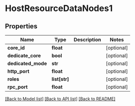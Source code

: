 # HostResourceDataNodes1

## Properties
Name | Type | Description | Notes
------------ | ------------- | ------------- | -------------
**core_id** | **float** |  | [optional] 
**dedicate_core** | **bool** |  | [optional] 
**dedicated_mode** | **str** |  | [optional] 
**http_port** | **float** |  | [optional] 
**roles** | **list[str]** |  | [optional] 
**rpc_port** | **float** |  | [optional] 

[[Back to Model list]](../README.md#documentation-for-models) [[Back to API list]](../README.md#documentation-for-api-endpoints) [[Back to README]](../README.md)

